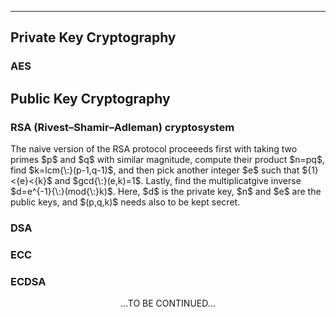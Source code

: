 ***
## Private Key Cryptography
### AES

## Public Key Cryptography
### RSA (Rivest–Shamir–Adleman) cryptosystem 
<p>
The naive version of the RSA protocol proceeeds first with taking two primes $p$ and $q$ with similar magnitude, compute their product $n=pq$, find $k=lcm{\:}(p-1,q-1)$, and then pick another integer $e$ such that ${1}<{e}<{k}$ and $gcd{\:}(e,k)=1$. Lastly, find the multiplicatgive inverse $d=e^{-1}{\:}(mod{\:}k)$. Here, $d$ is the private key, $n$ and $e$ are the public keys, and $(p,q,k)$ needs also to be kept secret.

  

### DSA
### ECC
### ECDSA
  
  
<p/><p align="center">...TO BE CONTINUED...<p/>
<p/><script type="text/javascript" charset="utf-8" src=" https://cdn.mathjax.org/mathjax/latest/MathJax.js?config=TeX-AMS-MML_HTMLorMML, https://vincenttam.github.io/javascripts/MathJaxLocal.js"></script>
